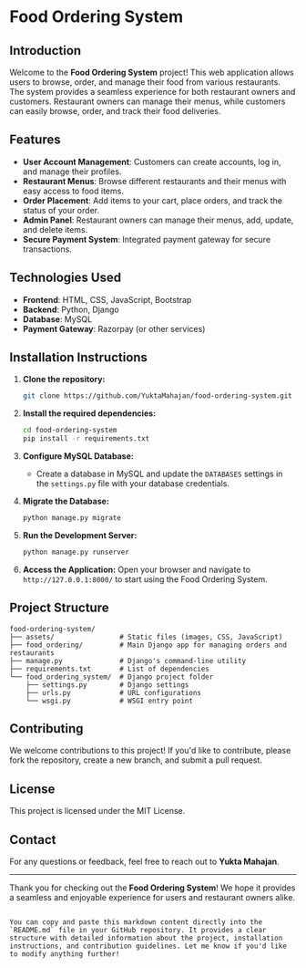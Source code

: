 # Food Ordering System

## Introduction
Welcome to the **Food Ordering System** project! This web application allows users to browse, order, and manage their food from various restaurants. The system provides a seamless experience for both restaurant owners and customers. Restaurant owners can manage their menus, while customers can easily browse, order, and track their food deliveries.

## Features
- **User Account Management**: Customers can create accounts, log in, and manage their profiles.
- **Restaurant Menus**: Browse different restaurants and their menus with easy access to food items.
- **Order Placement**: Add items to your cart, place orders, and track the status of your order.
- **Admin Panel**: Restaurant owners can manage their menus, add, update, and delete items.
- **Secure Payment System**: Integrated payment gateway for secure transactions.

## Technologies Used
- **Frontend**: HTML, CSS, JavaScript, Bootstrap
- **Backend**: Python, Django
- **Database**: MySQL
- **Payment Gateway**: Razorpay (or other services)

## Installation Instructions

1. **Clone the repository:**
   ```bash
   git clone https://github.com/YuktaMahajan/food-ordering-system.git
   ```

2. **Install the required dependencies:**
   ```bash
   cd food-ordering-system
   pip install -r requirements.txt
   ```

3. **Configure MySQL Database:**
   - Create a database in MySQL and update the `DATABASES` settings in the `settings.py` file with your database credentials.

4. **Migrate the Database:**
   ```bash
   python manage.py migrate
   ```

5. **Run the Development Server:**
   ```bash
   python manage.py runserver
   ```

6. **Access the Application:**
   Open your browser and navigate to `http://127.0.0.1:8000/` to start using the Food Ordering System.

## Project Structure
```
food-ordering-system/
├── assets/                # Static files (images, CSS, JavaScript)
├── food_ordering/         # Main Django app for managing orders and restaurants
├── manage.py              # Django's command-line utility
├── requirements.txt       # List of dependencies
└── food_ordering_system/  # Django project folder
    ├── settings.py        # Django settings
    ├── urls.py            # URL configurations
    └── wsgi.py            # WSGI entry point
```

## Contributing
We welcome contributions to this project! If you'd like to contribute, please fork the repository, create a new branch, and submit a pull request.

## License
This project is licensed under the MIT License.

## Contact
For any questions or feedback, feel free to reach out to **Yukta Mahajan**.

---

Thank you for checking out the **Food Ordering System**! We hope it provides a seamless and enjoyable experience for users and restaurant owners alike.
```

You can copy and paste this markdown content directly into the `README.md` file in your GitHub repository. It provides a clear structure with detailed information about the project, installation instructions, and contribution guidelines. Let me know if you'd like to modify anything further!
